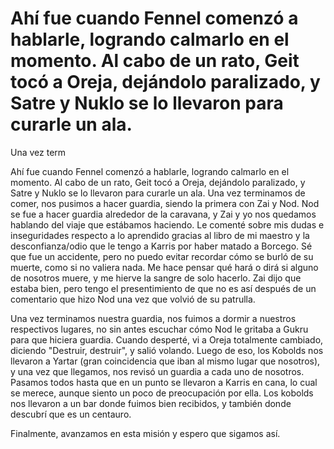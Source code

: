 # Ahí fue cuando Fennel comenzó a hablarle, logrando calmarlo en el momento. Al cabo de un rato, Geit tocó a Oreja, dejándolo paralizado, y Satre y Nuklo se lo llevaron para curarle un ala.
Una vez term

Ahí fue cuando Fennel comenzó a hablarle, logrando calmarlo en el momento. Al cabo de un rato, Geit tocó a Oreja, dejándolo paralizado, y Satre y Nuklo se lo llevaron para curarle un ala.
Una vez terminamos de comer, nos pusimos a hacer guardia, siendo la primera con Zai y Nod. Nod se fue a hacer guardia alrededor de la caravana, y Zai y yo nos quedamos hablando del viaje que estábamos haciendo. Le comenté sobre mis dudas e inseguridades respecto a lo aprendido gracias al libro de mi maestro y la desconfianza/odio que le tengo a Karris por haber matado a Borcego. Sé que fue un accidente, pero no puedo evitar recordar cómo se burló de su muerte, como si no valiera nada. Me hace pensar qué hará o dirá si alguno de nosotros muere, y me hierve la sangre de solo hacerlo. Zai dijo que estaba bien, pero tengo el presentimiento de que no es así después de un comentario que hizo Nod una vez que volvió de su patrulla.

Una vez terminamos nuestra guardia, nos fuimos a dormir a nuestros respectivos lugares, no sin antes escuchar cómo Nod le gritaba a Gukru para que hiciera guardia. Cuando desperté, vi a Oreja totalmente cambiado, diciendo "Destruir, destruir", y salió volando. Luego de eso, los Kobolds nos llevaron a Yartar (gran coincidencia que iban al mismo lugar que nosotros), y una vez que llegamos, nos revisó un guardia a cada uno de nosotros. Pasamos todos hasta que en un punto se llevaron a Karris en cana, lo cual se merece, aunque siento un poco de preocupación por ella.
Los kobolds nos llevaron a un bar donde fuimos bien recibidos, y también donde descubrí que es un centauro.

Finalmente, avanzamos en esta misión y espero que sigamos así.

